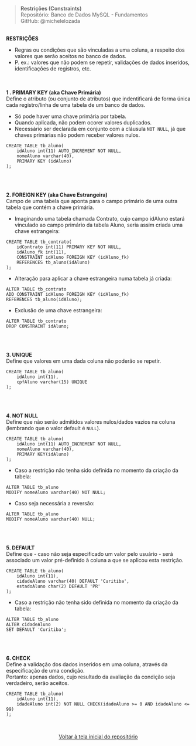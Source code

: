> **Restrições (Constraints)**     
> Repositório: Banco de Dados MySQL - Fundamentos  
> GitHub: @michelelozada
&nbsp;
     
&nbsp;     
**RESTRIÇÕES**    

* Regras ou condições que são vinculadas a uma coluna, a respeito dos valores que serão aceitos no banco de dados.
* P. ex.: valores que não podem se repetir, validações de dados inseridos, identificações de registros, etc.  
&nbsp;
     
&nbsp;      
**1 . PRIMARY KEY (aka Chave Primária)**  
Define o atributo (ou conjunto de atributos) que indentificará de forma única cada registro/linha de uma tabela de um banco de dados.  
* Só pode haver uma chave primária por tabela.
* Quando aplicada, não podem ocorer valores duplicados.
* Necessário ser declarada em conjunto com a cláusula `NOT NULL`, já que chaves primárias não podem receber valores nulos.
```mysql
CREATE TABLE tb_aluno(
    idAluno int(11) AUTO_INCREMENT NOT NULL,
    nomeAluno varchar(40),
    PRIMARY KEY (idAluno)
);
```
&nbsp;
     
&nbsp;    
**2. FOREIGN KEY (aka Chave Estrangeira)**  
Campo de uma tabela que aponta para o campo primário de uma outra tabela que contém a chave primária.  
* Imaginando uma tabela chamada Contrato, cujo campo idAluno estará vinculado ao campo primário da tabela Aluno, seria assim criada uma chave estrangeira:
```mysql
CREATE TABLE tb_contrato(
    idContrato int(11) PRIMARY KEY NOT NULL,
    idAluno_fk int(11),
    CONSTRAINT idAluno FOREIGN KEY (idAluno_fk) 
    REFERENCES tb_aluno(idAluno)
);
```
* Alteração para aplicar a chave estrangeira numa tabela já criada:
```mysql
ALTER TABLE tb_contrato 
ADD CONSTRAINT idAluno FOREIGN KEY (idAluno_fk) 
REFERENCES tb_aluno(idAluno);
```
* Exclusão de uma chave estrangeira:
```mysql
ALTER TABLE tb_contrato 
DROP CONSTRAINT idAluno;
```
&nbsp;
     
&nbsp;    
**3. UNIQUE**  
Define que valores em uma dada coluna não poderão se repetir.
```mysql
CREATE TABLE tb_aluno(
    idAluno int(11),
    cpfAluno varchar(15) UNIQUE
);
```	
&nbsp;
     
&nbsp;          
**4. NOT NULL**  
Define que não serão admitidos valores nulos/dados vazios na coluna (lembrando que o valor default é `NULL`).
```mysql
CREATE TABLE tb_aluno(
    idAluno int(11) AUTO_INCREMENT NOT NULL,
    nomeAluno varchar(40),
    PRIMARY KEY(idAluno)
);
```
* Caso a restrição não tenha sido definida no momento da criação da tabela:
```mysql
ALTER TABLE tb_aluno 
MODIFY nomeAluno varchar(40) NOT NULL;
```
* Caso seja necessária a reversão:
```mysql
ALTER TABLE tb_aluno 
MODIFY nomeAluno varchar(40) NULL;
```
&nbsp;
     
&nbsp;     
**5. DEFAULT**  
Define que - caso não seja especificado um valor pelo usuário - será associado um valor pré-definido à coluna a que se aplicou esta restrição.
```mysql
CREATE TABLE tb_aluno(
    idAluno int(11),
    cidadeAluno varchar(40) DEFAULT 'Curitiba',
    estadoAluno char(2) DEFAULT 'PR'
);
```
* Caso a restrição não tenha sido definida no momento da criação da tabela:
```mysql
ALTER TABLE tb_aluno 
ALTER cidadeAluno 
SET DEFAULT 'Curitiba';
```
&nbsp;
     
&nbsp;         
**6. CHECK**  
Define a validação dos dados inseridos em uma coluna, através da especificação de uma condição.  
Portanto: apenas dados, cujo resultado da avaliação da condição seja verdadeiro, serão aceitos.
```mysql
CREATE TABLE tb_aluno(
    idAluno int(11),
    idadeAluno int(2) NOT NULL CHECK(idadeAluno >= 0 AND idadeAluno <= 99)
);
```

&nbsp;    

<div align="center">
<a href="https://github.com/michelelozada/MySQL-Study-Notes">Voltar à tela inicial do repositório</a>
</div>